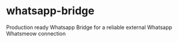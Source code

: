 # whatsapp-bridge
Production ready Whatsapp Bridge for a reliable external Whatsapp Whatsmeow connection

